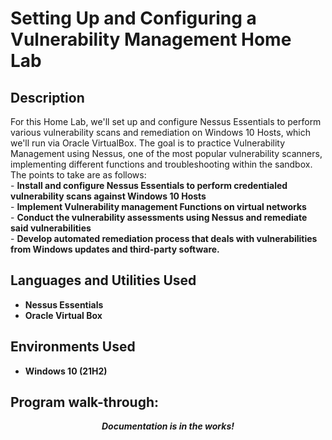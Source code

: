 <h1>Setting Up and Configuring a Vulnerability Management Home Lab</h1>

<h2>Description</h2>
For this Home Lab, we'll set up and configure Nessus Essentials to perform various vulnerability scans and remediation on Windows 10 Hosts, which we'll run via Oracle VirtualBox. The goal is to practice Vulnerability Management using Nessus, one of the most popular vulnerability scanners, implementing different functions and troubleshooting within the sandbox. The points to take are as follows:
<br />
- <b>Install and configure Nessus Essentials to perform credentialed vulnerability scans against Windows 10 Hosts</b> <br />
- <b>Implement Vulnerability management Functions on virtual networks </b> <br />
- <b>Conduct the vulnerability assessments using Nessus and remediate said vulnerabilities </b> <br />
- <b>Develop automated remediation process that deals with vulnerabilities from Windows updates and third-party software.</b> <br />


<h2>Languages and Utilities Used</h2>

- <b>Nessus Essentials</b> 
- <b>Oracle Virtual Box</b>

<h2>Environments Used </h2>

- <b>Windows 10 (21H2)</b>

<h2>Program walk-through:</h2>

<p align="center">
<b><i>Documentation is in the works!</i> </b><br/>
<br />
<br />

</p>
